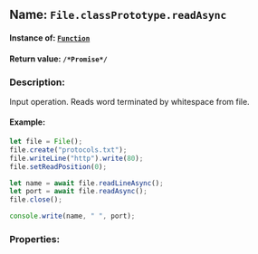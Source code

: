 ## Name: `File.classPrototype.readAsync`

#### Instance of: [`Function`](Function.md)

#### Return value: `/*Promise*/`

### Description:

Input operation. 
Reads word terminated by whitespace from file.

#### Example:

```js
let file = File();
file.create("protocols.txt");
file.writeLine("http").write(80);
file.setReadPosition(0);

let name = await file.readLineAsync();
let port = await file.readAsync();
file.close();

console.write(name, " ", port);
```

### Properties:



